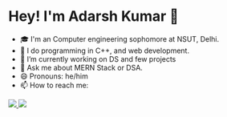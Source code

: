 #  Hey! I'm Adarsh Kumar 🙌

- 🎓 I'm an Computer engineering sophomore at NSUT, Delhi. <br />
- 🌱 I do programming in C++, and web development. <br />
- 🔭 I’m currently working on DS and few projects <br/>
- 💬 Ask me about MERN Stack or DSA. <br />
- 😄 Pronouns: he/him <br/>
- 📫 How to reach me:
<a href="https://www.linkedin.com/in/adarsh79/">
  <img src="https://img.shields.io/badge/LinkedIn-0077B5?style=for-the-badge&logo=linkedin&logoColor=white" /> 
 </a> 
<a href="mailto:kumar.adarsh0042@gmail.com">
  <img src="https://img.shields.io/badge/Gmail-D14836?style=for-the-badge&logo=gmail&logoColor=white"   />
</a>
<br> <br>
